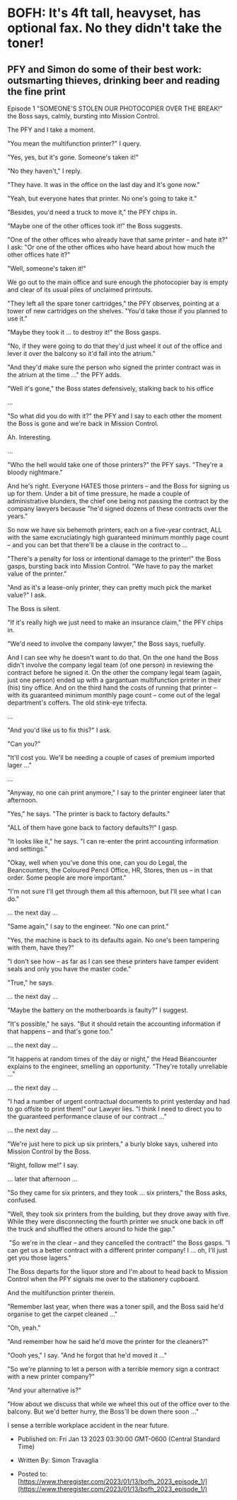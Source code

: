 # BOFH: It's 4ft tall, heavyset, has optional fax. No they didn't take the toner!

## PFY and Simon do some of their best work: outsmarting thieves, drinking beer and reading the fine print

Episode 1 "SOMEONE'S STOLEN OUR PHOTOCOPIER OVER THE BREAK!" the Boss says, calmly, bursting into Mission Control.

The PFY and I take a moment.

"You mean the multifunction printer?" I query.

"Yes, yes, but it's gone. Someone's taken it!"

"No they haven't," I reply.

"They have. It was in the office on the last day and it's gone now."

"Yeah, but everyone hates that printer. No one's going to take it."

"Besides, you'd need a truck to move it," the PFY chips in.

"Maybe one of the other offices took it!" the Boss suggests.

"One of the other offices who already have that same printer – and hate it?" I ask: "Or one of the other offices who have heard about how much the other offices hate it?"

"Well, someone's taken it!"

We go out to the main office and sure enough the photocopier bay is empty and clear of its usual piles of unclaimed printouts.

"They left all the spare toner cartridges," the PFY observes, pointing at a tower of new cartridges on the shelves. "You'd take those if you planned to use it."

"Maybe they took it … to destroy it!" the Boss gasps.

"No, if they were going to do that they'd just wheel it out of the office and lever it over the balcony so it'd fall into the atrium."

"And they'd make sure the person who signed the printer contract was in the atrium at the time …" the PFY adds.

"Well it's gone," the Boss states defensively, stalking back to his office

…

"So what did you do with it?" the PFY and I say to each other the moment the Boss is gone and we're back in Mission Control.

Ah. Interesting.

…

"Who the hell would take one of those printers?" the PFY says. "They're a bloody nightmare."

And he's right. Everyone HATES those printers – and the Boss for signing us up for them. Under a bit of time pressure, he made a couple of administrative blunders, the chief one being not passing the contract by the company lawyers because "he'd signed dozens of these contracts over the years."

So now we have six behemoth printers, each on a five-year contract, ALL with the same excruciatingly high guaranteed minimum monthly page count – and you can bet that there'll be a clause in the contract to …

"There's a penalty for loss or intentional damage to the printer!" the Boss gasps, bursting back into Mission Control. "We have to pay the market value of the printer."

"And as it's a lease-only printer, they can pretty much pick the market value?" I ask.

The Boss is silent.

"If it's really high we just need to make an insurance claim," the PFY chips in.

"We'd need to involve the company lawyer," the Boss says, ruefully.

And I can see why he doesn't want to do that. On the one hand the Boss didn't involve the company legal team (of one person) in reviewing the contract before he signed it. On the other the company legal team (again, just one person) ended up with a gargantuan multifunction printer in their (his) tiny office. And on the third hand the costs of running that printer – with its guaranteed minimum monthly page count – come out of the legal department's coffers. The old stink-eye trifecta.

…

"And you'd like us to fix this?" I ask.

"Can you?"

"It'll cost you. We'll be needing a couple of cases of premium imported lager …"

…

"Anyway, no one can print anymore," I say to the printer engineer later that afternoon.

"Yes," he says. "The printer is back to factory defaults."

"ALL of them have gone back to factory defaults?!" I gasp.

"It looks like it," he says. "I can re-enter the print accounting information and settings."

"Okay, well when you've done this one, can you do Legal, the Beancounters, the Coloured Pencil Office, HR, Stores, then us – in that order. Some people are more important."

"I'm not sure I'll get through them all this afternoon, but I'll see what I can do."

… the next day …

"Same again," I say to the engineer. "No one can print."

"Yes, the machine is back to its defaults again. No one's been tampering with them, have they?"

"I don't see how – as far as I can see these printers have tamper evident seals and only you have the master code."

"True," he says.

… the next day …

"Maybe the battery on the motherboards is faulty?" I suggest.

"It's possible," he says. "But it should retain the accounting information if that happens – and that's gone too."

… the next day …

"It happens at random times of the day or night," the Head Beancounter explains to the engineer, smelling an opportunity. "They're totally unreliable …"

… the next day …

"I had a number of urgent contractual documents to print yesterday and had to go offsite to print them!" our Lawyer lies. "I think I need to direct you to the guaranteed performance clause of our contract …"

… the next day …

"We're just here to pick up six printers," a burly bloke says, ushered into Mission Control by the Boss.

"Right, follow me!" I say.

… later that afternoon …

"So they came for six printers, and they took … six printers," the Boss asks, confused.

"Well, they took six printers from the building, but they drove away with five. While they were disconnecting the fourth printer we snuck one back in off the truck and shuffled the others around to hide the gap."

 "So we're in the clear – and they cancelled the contract!" the Boss gasps. "I can get us a better contract with a different printer company! I … oh, I'll just get you those lagers."

The Boss departs for the liquor store and I'm about to head back to Mission Control when the PFY signals me over to the stationery cupboard.

And the multifunction printer therein.

"Remember last year, when there was a toner spill, and the Boss said he'd organise to get the carpet cleaned …"

"Oh, yeah."

"And remember how he said he'd move the printer for the cleaners?"

"Oooh yes," I say. "And he forgot that he'd moved it …"

"So we're planning to let a person with a terrible memory sign a contract with a new printer company?"

"And your alternative is?"

"How about we discuss that while we wheel this out of the office over to the balcony. But we'd better hurry, the Boss'll be down there soon …"

I sense a terrible workplace accident in the near future.



- Published on: Fri Jan 13 2023 03:30:00 GMT-0600 (Central Standard Time)

- Written By: Simon Travaglia

- Posted to: [https://www.theregister.com/2023/01/13/bofh_2023_episode_1/](https://www.theregister.com/2023/01/13/bofh_2023_episode_1/)